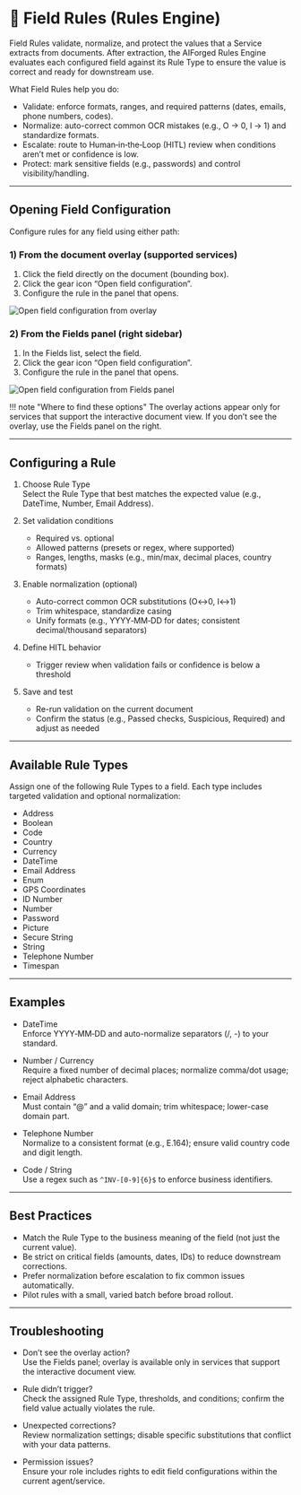 # 📑 Field Rules (Rules Engine)

Field Rules validate, normalize, and protect the values that a Service extracts from documents. After extraction, the AIForged Rules Engine evaluates each configured field against its Rule Type to ensure the value is correct and ready for downstream use.

What Field Rules help you do:

- Validate: enforce formats, ranges, and required patterns (dates, emails, phone numbers, codes).
- Normalize: auto-correct common OCR mistakes (e.g., O → 0, l → 1) and standardize formats.
- Escalate: route to Human‑in‑the‑Loop (HITL) review when conditions aren’t met or confidence is low.
- Protect: mark sensitive fields (e.g., passwords) and control visibility/handling.

---

## Opening Field Configuration

Configure rules for any field using either path:

### 1) From the document overlay (supported services)
1. Click the field directly on the document (bounding box).
2. Click the gear icon “Open field configuration”.
3. Configure the rule in the panel that opens.

![Open field configuration from overlay](../../assets/img-2025-08-28-08-55-19.png)

### 2) From the Fields panel (right sidebar)
1. In the Fields list, select the field.
2. Click the gear icon “Open field configuration”.
3. Configure the rule in the panel that opens.

![Open field configuration from Fields panel](../../assets/img-2025-08-28-08-55-43.png)

!!! note "Where to find these options"
    The overlay actions appear only for services that support the interactive document view. If you don’t see the overlay, use the Fields panel on the right.

---

## Configuring a Rule

1. Choose Rule Type  
   Select the Rule Type that best matches the expected value (e.g., DateTime, Number, Email Address).

2. Set validation conditions  
    - Required vs. optional  
    - Allowed patterns (presets or regex, where supported)  
    - Ranges, lengths, masks (e.g., min/max, decimal places, country formats)

3. Enable normalization (optional)  
    - Auto-correct common OCR substitutions (O↔0, I↔1)  
    - Trim whitespace, standardize casing  
    - Unify formats (e.g., YYYY‑MM‑DD for dates; consistent decimal/thousand separators)

4. Define HITL behavior  
    - Trigger review when validation fails or confidence is below a threshold  

5. Save and test  
    - Re-run validation on the current document  
    - Confirm the status (e.g., Passed checks, Suspicious, Required) and adjust as needed

---

## Available Rule Types

Assign one of the following Rule Types to a field. Each type includes targeted validation and optional normalization:

- Address
- Boolean
- Code
- Country
- Currency
- DateTime
- Email Address
- Enum
- GPS Coordinates
- ID Number
- Number
- Password
- Picture
- Secure String
- String
- Telephone Number
- Timespan

---

## Examples

- DateTime  
  Enforce YYYY‑MM‑DD and auto-normalize separators (/, -) to your standard.

- Number / Currency  
  Require a fixed number of decimal places; normalize comma/dot usage; reject alphabetic characters.

- Email Address  
  Must contain “@” and a valid domain; trim whitespace; lower-case domain part.

- Telephone Number  
  Normalize to a consistent format (e.g., E.164); ensure valid country code and digit length.

- Code / String  
  Use a regex such as `^INV-[0-9]{6}$` to enforce business identifiers.

---

## Best Practices

- Match the Rule Type to the business meaning of the field (not just the current value).
- Be strict on critical fields (amounts, dates, IDs) to reduce downstream corrections.
- Prefer normalization before escalation to fix common issues automatically.
- Pilot rules with a small, varied batch before broad rollout.

---

## Troubleshooting

- Don’t see the overlay action?  
  Use the Fields panel; overlay is available only in services that support the interactive document view.

- Rule didn’t trigger?  
  Check the assigned Rule Type, thresholds, and conditions; confirm the field value actually violates the rule.

- Unexpected corrections?  
  Review normalization settings; disable specific substitutions that conflict with your data patterns.

- Permission issues?  
  Ensure your role includes rights to edit field configurations within the current agent/service.
